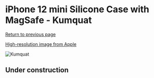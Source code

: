 # iPhone 12 mini Silicone Case with MagSafe - Kumquat

[Return to previous page](/iphone_12)

[High-resolution image from Apple](https://store.storeimages.cdn-apple.com/8756/as-images.apple.com/is/MHL83?wid=4500&hei=4500&fmt=png)

<div style="width: 500px"><img src="/everyphone/MHL83.png" alt="Kumquat"></div>

## Under construction
